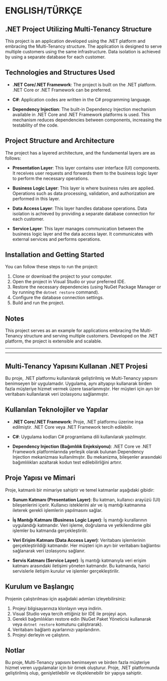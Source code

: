# ENGLISH/TÜRKÇE

## .NET Project Utilizing Multi-Tenancy Structure

This project is an application developed using the .NET platform and embracing the Multi-Tenancy structure. The application is designed to serve multiple customers using the same infrastructure. Data isolation is achieved by using a separate database for each customer.

## Technologies and Structures Used

- **.NET Core/.NET Framework**: The project is built on the .NET platform. .NET Core or .NET Framework can be preferred.
  
- **C#**: Application codes are written in the C# programming language.
  
- **Dependency Injection**: The built-in Dependency Injection mechanism available in .NET Core and .NET Framework platforms is used. This mechanism reduces dependencies between components, increasing the testability of the code.

## Project Structure and Architecture

The project has a layered architecture, and the fundamental layers are as follows:

- **Presentation Layer**: This layer contains user interface (UI) components. It receives user requests and forwards them to the business logic layer to perform the necessary operations.
  
- **Business Logic Layer**: This layer is where business rules are applied. Operations such as data processing, validation, and authorization are performed in this layer.
  
- **Data Access Layer**: This layer handles database operations. Data isolation is achieved by providing a separate database connection for each customer.
  
- **Service Layer**: This layer manages communication between the business logic layer and the data access layer. It communicates with external services and performs operations.

## Installation and Getting Started

You can follow these steps to run the project:

1. Clone or download the project to your computer.
2. Open the project in Visual Studio or your preferred IDE.
3. Restore the necessary dependencies (using NuGet Package Manager or by running the `dotnet restore` command).
4. Configure the database connection settings.
5. Build and run the project.

## Notes

This project serves as an example for applications embracing the Multi-Tenancy structure and serving multiple customers. Developed on the .NET platform, the project is extensible and scalable.

-------------------------------------------------------------------------------------------------------------------------------------------------------------------------------------------------------------------------------------
-------------------------------------------------------------------------------------------------------------------------------------------------------------------------------------------------------------------------------------

## Multi-Tenancy Yapısını Kullanan .NET Projesi

Bu proje, .NET platformu kullanılarak geliştirilmiş ve Multi-Tenancy yapısını benimseyen bir uygulamadır. Uygulama, aynı altyapıyı kullanarak birden fazla müşteriye hizmet vermek üzere tasarlanmıştır. Her müşteri için ayrı bir veritabanı kullanılarak veri izolasyonu sağlanmıştır.

## Kullanılan Teknolojiler ve Yapılar

- **.NET Core/.NET Framework**: Proje, .NET platformu üzerine inşa edilmiştir. .NET Core veya .NET Framework tercih edilebilir.
  
- **C#**: Uygulama kodları C# programlama dili kullanılarak yazılmıştır.
  
- **Dependency Injection (Bağımlılık Enjeksiyonu)**: .NET Core ve .NET Framework platformlarında yerleşik olarak bulunan Dependency Injection mekanizması kullanılmıştır. Bu mekanizma, bileşenler arasındaki bağımlılıkları azaltarak kodun test edilebilirliğini artırır.

## Proje Yapısı ve Mimari

Proje, katmanlı bir mimariye sahiptir ve temel katmanlar aşağıdaki gibidir:

- **Sunum Katmanı (Presentation Layer)**: Bu katman, kullanıcı arayüzü (UI) bileşenlerini içerir. Kullanıcı isteklerini alır ve iş mantığı katmanına ileterek gerekli işlemlerin yapılmasını sağlar.
  
- **İş Mantığı Katmanı (Business Logic Layer)**: İş mantığı kurallarının uygulandığı katmandır. Veri işleme, doğrulama ve yetkilendirme gibi işlemler bu katmanda gerçekleştirilir.
  
- **Veri Erişim Katmanı (Data Access Layer)**: Veritabanı işlemlerinin gerçekleştirildiği katmandır. Her müşteri için ayrı bir veritabanı bağlantısı sağlanarak veri izolasyonu sağlanır.
  
- **Servis Katmanı (Service Layer)**: İş mantığı katmanıyla veri erişim katmanı arasındaki iletişimi yöneten katmandır. Bu katmanda, harici servislerle iletişim kurulur ve işlemler gerçekleştirilir.

## Kurulum ve Başlangıç

Projenin çalıştırılması için aşağıdaki adımları izleyebilirsiniz:

1. Projeyi bilgisayarınıza klonlayın veya indirin.
2. Visual Studio veya tercih ettiğiniz bir IDE ile projeyi açın.
3. Gerekli bağımlılıkları restore edin (NuGet Paket Yöneticisi kullanarak veya `dotnet restore` komutunu çalıştırarak).
4. Veritabanı bağlantı ayarlarınızı yapılandırın.
5. Projeyi derleyin ve çalıştırın.

## Notlar

Bu proje, Multi-Tenancy yapısını benimseyen ve birden fazla müşteriye hizmet veren uygulamalar için bir örnek oluşturur. Proje, .NET platformunda geliştirilmiş olup, genişletilebilir ve ölçeklenebilir bir yapıya sahiptir.
